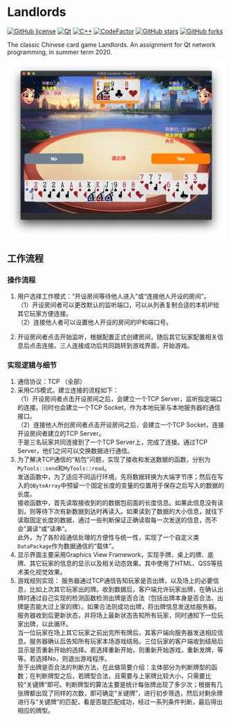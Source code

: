 # Landlords

[![GitHub license](https://img.shields.io/github/license/Co1lin/landlords?style=flat-square)](https://github.com/Co1lin/landlords/blob/master/LICENSE)  [![Qt](https://img.shields.io/badge/Qt-5-brightgreen?style=flat-square)](https://www.qt.io/)  [![C++](https://img.shields.io/badge/C%2B%2B-11-brightgreen?style=flat-square)](https://en.cppreference.com)  [![CodeFactor](https://www.codefactor.io/repository/github/co1lin/landlords/badge?style=flat-square)](https://www.codefactor.io/repository/github/co1lin/landlords?style=flat-square)  [![GitHub stars](https://img.shields.io/github/stars/Co1lin/landlords?style=flat-square)](https://github.com/Co1lin/landlords/stargazers)  [![GitHub forks](https://img.shields.io/github/forks/Co1lin/landlords?style=flat-square)](https://github.com/Co1lin/landlords/network)  

The classic Chinese card game Landlords. An assignment for Qt network programming, in summer term 2020.  

![preview](https://github.com/Co1lin/Landlords/blob/master/others/preview.png)  

## 工作流程

### 操作流程

1. 用户选择工作模式：“开设房间等待他人进入”或“连接他人开设的房间”。  
   （1）开设房间者可以更改默认的监听端口，可以从列表复制合适的本机IP给其它玩家方便连接。  
   （2）连接他人者可以设置他人开设的房间的IP和端口号。  
   
2. 开设房间者点击开始监听，根据配置正式创建房间，随后其它玩家配置相关信息后点击连接。三人连接成功后共同跳转到游戏界面，开始游戏。  

### 实现逻辑与细节

1. 通信协议：TCP （全部）  
2. 采用C/S模式。建立连接的流程如下：  
   （1）开设房间者点击开设房间之后，会建立一个TCP Server，监听指定端口的连接。同时也会建立一个TCP Socket，作为本地玩家与本地服务器的通信接口。  
   （2）连接他人所创房间者点击开设房间之后，会建立一个TCP Socket，连接开设房间者建立的TCP Server。  
   于是三名玩家共同连接到了一个TCP Server上，完成了连接。通过TCP Server，他们之间可以交换数据进行通信。  
3. 为了解决TCP通信的“粘包”问题，实现了接收和发送数据的函数，分别为`MyTools::send`和`MyTools::read`。  
   发送函数中，为了适应不同运行环境，先将数据转换为大端字节序；然后在写入的`QByteArray`中预留一个固定长度的变量的位置用于保存之后写入的数据的长度。  
   接收函数中，首先读取接收到的的数据包前面的长度信息。如果此信息没有读到，则等待下次有新数据到达时再读入。如果读到了数据的大小信息，就往下读取固定长度的数据，通过一些判断保证正确读取每一次发送的信息，而不会”漏读“或”读串“。  
   此外，为了各阶段通信处理的方便性与统一性，实现了一个自定义类`DataPackage`作为数据通信的“载体”。  
4. 显示界面主要采用Graphics View Framework，实现手牌、桌上的牌、底牌、其它玩家的信息的显示以及相关动态效果。其中使用了HTML、QSS等技术美化视觉效果。  
5. 游戏规则实现：
   服务器通过TCP通信告知玩家是否出牌，以及场上的必要信息，比如上次其它玩家出的牌。收到数据后，客户端允许玩家出牌，在确认出牌时通过自己实现的检测函数检测出牌是否合法（包括出牌本身是否合法、出牌是否能大过上家的牌）。如果合法则成功出牌，将出牌信息发送给服务器。服务器收到后更新状态，并将场上最新状态告知所有玩家，同时通知下一位玩家出牌，以此循环。  
   当一位玩家在场上其它玩家之前出完所有牌后，其客户端向服务器发送相应信息。服务器确认后告知所有玩家本场游戏结局。三位玩家的客户端收到结局后显示是否重新开始的选择。若选择重新开始，则重新开始游戏，重新发牌，等等。若选择No，则退出游戏程序。  
   至于出牌是否合法的判断方法，在此做简要介绍：主体部分为判断牌型的函数；在判断牌型之后，若牌型合法，且需要与上家牌比较大小，只需要比较“关键牌”即可。判断牌型的算法主要是统计每张牌出现了多少次；根据有几张牌都出现了同样的次数，即可确定“关键牌”，进行初步筛选，然后对剩余牌进行与“关键牌”的匹配，看是否能匹配成功，经过一系列条件判断，最后得出相应的牌型。  